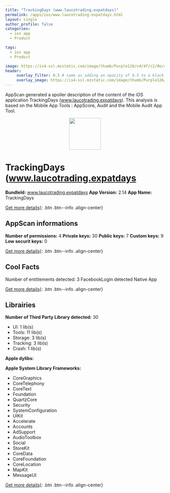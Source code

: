 ```yaml
---
title: "TrackingDays (www.laucotrading.expatdays)"
permalink: /apps/ios/www.laucotrading.expatdays.html
layout: single
author_profile: false
categories: 
  - ios app 
  - Product 

tags: 
  - ios app 
  - Product 

image: https://is4-ssl.mzstatic.com/image/thumb/Purple126/v4/4f/c2/0e/4fc20e8b-03d7-ffbc-7252-33ccaee27503/AppIcon-0-0-1x_U007emarketing-0-0-0-7-0-0-sRGB-0-0-0-GLES2_U002c0-512MB-85-220-0-0.png/512x512bb.jpg
header: 
     overlay_filter: 0.5 # same as adding an opacity of 0.5 to a black background
     overlay_image: https://is4-ssl.mzstatic.com/image/thumb/Purple126/v4/4f/c2/0e/4fc20e8b-03d7-ffbc-7252-33ccaee27503/AppIcon-0-0-1x_U007emarketing-0-0-0-7-0-0-sRGB-0-0-0-GLES2_U002c0-512MB-85-220-0-0.png/512x512bb.jpg
---
```

AppScan generated a spoiler description of the content of the iOS application TrackingDays (www.laucotrading.expatdays). This analysis is based on the Mobile App Tools : AppScore, Audit and the Mobile Audit App Tool.

  
  
<div style="text-align: center;"><img src="https://is4-ssl.mzstatic.com/image/thumb/Purple126/v4/4f/c2/0e/4fc20e8b-03d7-ffbc-7252-33ccaee27503/AppIcon-0-0-1x_U007emarketing-0-0-0-7-0-0-sRGB-0-0-0-GLES2_U002c0-512MB-85-220-0-0.png/512x512bb.jpg" width="100" height="100"></div>  
  
# TrackingDays (www.laucotrading.expatdays

**BundleId:** www.laucotrading.expatdays
**App Version:** 2.14
**App Name:** TrackingDays


[Get more details](/pricing.html){: .btn .btn--info .align-center}  
  
## AppScan informations 

**Number of permissions:** 4
**Private keys:** 30
**Public keys:** 7
**Custom keys:** 9
**Low securit keys:** 0
  
[Get more details](/pricing.html){: .btn .btn--info .align-center}

## Cool Facts

Number of entitlements detected: 3
FacebookLogin detected
Native App
  
[Get more details](/pricing.html){: .btn .btn--info .align-center}

## Librairies 
**Number of Third Party Library detected:** 30
- UI: 1 lib(s)
- Tools: 11 lib(s)
- Storage: 3 lib(s)
- Tracking: 3 lib(s)
- Crash: 1 lib(s)

**Apple dylibs:**


**Apple System Library Frameworks:**
- CoreGraphics
- CoreTelephony
- CoreText
- Foundation
- QuartzCore
- Security
- SystemConfiguration
- UIKit
- Accelerate
- Accounts
- AdSupport
- AudioToolbox
- Social
- StoreKit
- CoreData
- CoreFoundation
- CoreLocation
- MapKit
- MessageUI


  
[Get more details](/pricing.html){: .btn .btn--info .align-center}

